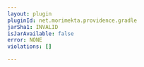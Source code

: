 ```yaml
---
layout: plugin
pluginId: net.morimekta.providence.gradle
jarSha1: INVALID
isJarAvailable: false
error: NONE
violations: []

---
```

